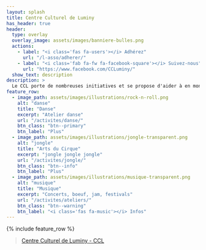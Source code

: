 ```yaml
---
layout: splash
title: Centre Culturel de Luminy
has_header: true
header:
  type: overlay
  overlay_image: assets/images/banniere-bulles.png
  actions:
    - label: "<i class='fas fa-users'></i> Adhérez"
      url: "/l-asso/adherer/"
    - label: "<i class='fab fa-fw fa-facebook-square'></i> Suivez-nous"
      url: "https://www.facebook.com/CCLuminy/"
  show_text: description
description: >
  Le CCL porte de nombreuses initiatives et se propose d'aider à en monter de nouvelles ! Son but : remettre les notions de créativité, de connaissance, de collectivité, de partage et d'entraide au coeur de la vie de notre campus universitaire en proposant à toutes les bonnes volontés de participer à construire leur lieu d'étude, de travail ou encore de vie.
feature_row:
  - image_path: assets/images/illustrations/rock-n-roll.png
    alt: "danse"
    title: "Danse"
    excerpt: "Atelier danse"
    url: "/activites/danse/"
    btn_class: "btn--primary"
    btn_label: "Plus"
  - image_path: assets/images/illustrations/jongle-transparent.png
    alt: "jongle"
    title: "Arts du Cirque"
    excerpt: "jongle jongle jongle"
    url: "/activites/jongle/"
    btn_class: "btn--info"
    btn_label: "Plus"
  - image_path: assets/images/illustrations/musique-transparent.png
    alt: "musique"
    title: "Musique"
    excerpt: "Concerts, boeuf, jam, festivals"
    url: "/activites/ateliers/"
    btn_class: "btn--warning"
    btn_label: "<i class='fas fa-music'></i> Infos"
---
```

<script>
  if (window.netlifyIdentity) {
    window.netlifyIdentity.on("init", user => {
      if (!user) {
        window.netlifyIdentity.on("login", () => {
          document.location.href = "/admin/";
        });
      }
    });
  }
</script>

{% include feature_row %}

<div id="fb-root"></div>
<script async defer crossorigin="anonymous" src="https://connect.facebook.net/fr_FR/sdk.js#xfbml=1&version=v5.0"></script>

<div class="fb-page" data-href="https://www.facebook.com/CCLuminy/"
data-tabs="" data-width="" data-height="" data-small-header="false"
data-adapt-container-width="true" data-hide-cover="false"
data-show-facepile="false"><blockquote
cite="https://www.facebook.com/CCLuminy/" class="fb-xfbml-parse-ignore"><a
href="https://www.facebook.com/CCLuminy/">Centre Culturel de Luminy -
CCL</a></blockquote></div>

